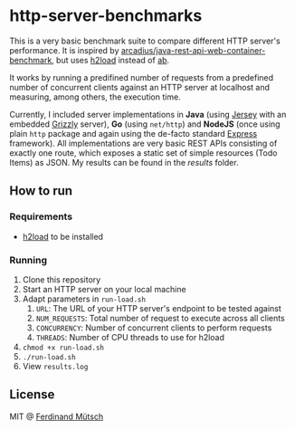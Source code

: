 # http-server-benchmarks
This is a very basic benchmark suite to compare different HTTP server's performance. It is inspired by [arcadius/java-rest-api-web-container-benchmark](https://github.com/arcadius/java-rest-api-web-container-benchmark), but uses [h2load](https://github.com/nghttp2/nghttp2#benchmarking-tool) instead of [ab](http://httpd.apache.org/docs/2.4/programs/ab.html).

It works by running a predifined number of requests from a predefined number of concurrent clients against an HTTP server at localhost and measuring, among others, the execution time. 

Currently, I included server implementations in __Java__ (using [Jersey](http://jersey.java.net/) with an embedded [Grizzly](https://grizzly.java.net/) server), __Go__ (using `net/http`) and __NodeJS__ (once using plain `http` package and again using the de-facto standard [Express](http://expressjs.com/) framework). All implementations are very basic REST APIs consisting of exactly one route, which exposes a static set of simple resources (Todo Items) as JSON. My results can be found in the _results_ folder.

## How to run
### Requirements
* [h2load](https://github.com/nghttp2/nghttp2#benchmarking-tool) to be installed

### Running
1. Clone this repository
2. Start an HTTP server on your local machine
3. Adapt parameters in `run-load.sh`
    1. `URL`: The URL of your HTTP server's endpoint to be tested against
    2. `NUM_REQUESTS`: Total number of request to execute across all clients
    3. `CONCURRENCY`: Number of concurrent clients to perform requests
    4. `THREADS`: Number of CPU threads to use for h2load
4. `chmod +x run-load.sh`
5. `./run-load.sh` 
6. View `results.log`

## License
MIT @ [Ferdinand Mütsch](https://ferdinand-muetsch.de)